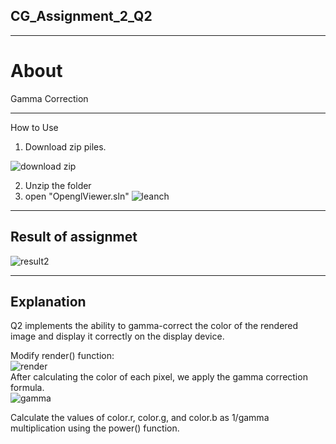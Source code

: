 ## CG_Assignment_2_Q2
---
About
===
Gamma Correction   

---
How to Use

1. Download zip piles.
   
![download zip](https://github.com/user-attachments/assets/3e76e9d2-5325-42a3-ba52-2bb3064c0a58)

2. Unzip the folder
3. open "OpenglViewer.sln"
![leanch](https://github.com/user-attachments/assets/1ed43ef3-d812-4b75-809d-fe1077eabf9b)
---
Result of assignmet  
---   
![result2](https://github.com/user-attachments/assets/a39519f6-bc6d-4ffe-be26-a8bfd2e5e44b)

---
Explanation
---
Q2 implements the ability to gamma-correct the color of the rendered image and display it correctly on the display device.

Modify render() function:   
![render](https://github.com/user-attachments/assets/91d0dd09-3a3d-4cde-b830-2c4791abbe4b)  
After calculating the color of each pixel, we apply the gamma correction formula.  
![gamma](https://github.com/user-attachments/assets/404ac467-8f07-4482-b72f-3f070d802084)

Calculate the values of color.r, color.g, and color.b as 1/gamma multiplication using the power() function.  
